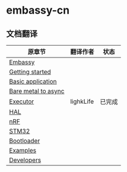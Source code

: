 # embassy-cn

## 文档翻译
| 原章节                                                                                       | 翻译作者      | 状态  |
|-------------------------------------------------------------------------------------------|-----------|-----|
| [Embassy](https://embassy.dev/book/dev/index.htmlhttps://embassy.dev/book/dev/index.html) |           |     |
| [Getting started](https://embassy.dev/book/dev/getting_started.html)                      |           |     |
| [Basic application](https://embassy.dev/book/dev/basic_application.html)                  |           |     |
| [Bare metal to async](https://embassy.dev/book/dev/layer_by_layer.html)                   |           |     |
| [Executor](https://embassy.dev/book/dev/runtime.html)                                     | lighkLife | 已完成 |
| [HAL](https://embassy.dev/book/dev/hal.html)                                              |           |     |
| [nRF](https://embassy.dev/book/dev/nrf.html)                                              |           |     |
| [STM32](https://embassy.dev/book/dev/stm32.html)                                          |           |     |
| [Bootloader](https://embassy.dev/book/dev/bootloader.html)                                |           |     |
| [Examples](https://embassy.dev/book/dev/examples.html)                                    |           |     |
| [Developers](https://embassy.dev/book/dev/developer.html)                                 |           |     |
